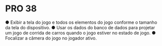 # PRO 38
● Exibir a tela do jogo e todos os elementos do jogo conforme o
tamanho da tela do dispositivo.
● Usar os dados do banco de dados para projetar um jogo de
corrida de carros quando o jogo estiver no estado de jogo.
● Focalizar a câmera do jogo no jogador ativo.